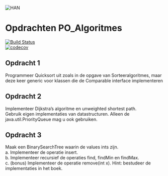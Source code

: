![HAN](https://upload.wikimedia.org/wikipedia/commons/e/eb/HAN-merkteken-descriptor.png)

# Opdrachten PO_Algoritmes

[![Build Status](https://travis-ci.com/nickhartjes/ASD-ADPP.svg?token=o31qJmVgceouJCVa8sSz&branch=master)](https://travis-ci.com/nickhartjes/ASD-ADPP)   
[![codecov](https://codecov.io/gh/nickhartjes/ASD-ADPP/branch/master/graph/badge.svg?token=K06sZUhOmk)](https://codecov.io/gh/nickhartjes/ASD-ADPP)

## Opdracht 1      
Programmeer Quicksort uit zoals in de opgave van Sorteeralgoritmes, maar deze keer generic voor klassen die de Comparable<T> interface implementeren

## Opdracht 2   
Implementeer Dijkstra’s algoritme en unweighted shortest path.  
Gebruik eigen implementaties van datastructuren. Alleen de java.util.PriorityQueue mag u ook gebruiken.

## Opdracht 3   
Maak een BinarySearchTree waarin de values ints zijn.  
a.	Implementeer de operatie insert.   
b.	Implementeer recursief de operaties find, findMin en findMax.   
c.  (bonus) Implementeer de operatie remove(int x). Hint: bestudeer de implementaties in het boek.

